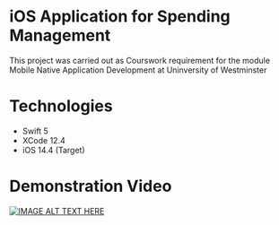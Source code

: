 # iOS Application for Spending Management
This project was carried out as Courswork requirement for the module Mobile Native Application Development at Uninversity of Westminster
# Technologies
* Swift 5
* XCode 12.4
* iOS 14.4 (Target)
# Demonstration Video
[![IMAGE ALT TEXT HERE](https://img.youtube.com/vi/riQ5XQmGjZg/0.jpg)](https://www.youtube.com/watch?v=riQ5XQmGjZg)
